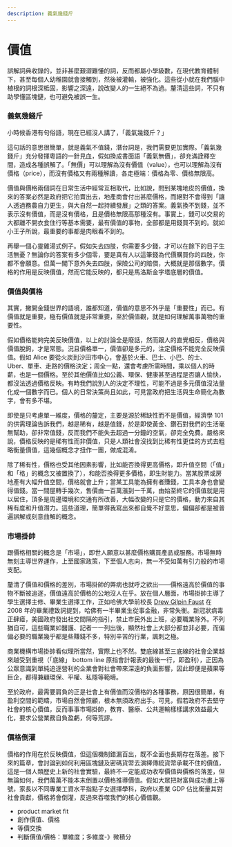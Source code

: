```yaml
---
description: 義氣幾錢斤
---
```


# 價值

誤解詞典收錄的，並非甚麼艱澀難懂的詞，反而都屬小學級數，在現代教育體制下，甚至每個人幼稚園就會接觸到，然後被灌輸，被強化。這些從小就在我們腦中植根的詞根深柢固，影響之深遠，說改變人的一生絕不為過。釐清這些詞，不只有助學懂區塊鏈，也可避免被誤一生。

### 義氣幾錢斤

小時候香港有句俗語，現在已經沒人講了，「義氣幾錢斤？」

這句話的意思很簡單，就是義氣不值錢，潛台詞是，我們需要更加實際。「義氣幾錢斤」充分發揮粵語的一針見血，假如換成書面語「義氣無價」，卻充滿詮釋空間，造成各種誤解了。「無價」可以理解為沒有價值（value），也可以理解為沒有價格（price），而沒有價格又有兩種解讀，各走極端：價格為零、價格無限高。

價值與價格兩個詞在日常生活中經常互相取代，比如說，問到某塊地皮的價值，換來的答案必然是政府把它拍賣出去，地產商會付出甚麼價格，而絕對不會得到「讓人透過務農自力更生，與大自然一起持續發展」之類的答案。義氣換不到錢，並不表示沒有價值，而是沒有價格，且是價格無限高那種沒有。事實上，錢可以交易的大都離不開衣食住行等基本需要，最有價值的事物，全部都是用錢買不到的。就如小王子所說，最重要的事都是肉眼看不到的。

再舉一個心靈雞湯式例子。假如失去四肢，你需要多少錢，才可以在餘下的日子生活無憂？無論你的答案有多少個零，要是真有人以這筆錢為代價購買你的四肢，你都不會願意。但萬一閣下意外失去四肢，保險公司的賠償，大概就是那個數字。價格的作用是反映價值，然而它能反映的，都只是馬洛斯金字塔底層的價值。

### 價值與價格

其實，撇開金錢世界的語境，誰都知道，價值的意思不外乎是「重要性」而已。有價值就是重要，極有價值就是非常重要，至於價值觀，就是如何理解萬事萬物的重要性。

假如價格能夠完美反映價值，以上的討論全是廢話，然而跟人的直覺相反，價格與價值脫鉤，才是常態。況且價格單一，價值卻是多元的，注定價格不能完全反映價值。假如 Alice 要從火炭到沙田市中心，會基於火車、巴士、小巴、的士、Uber、單車、走路的價格決定；周全一點，還會考慮所需時間，乘以個人的時薪，也是一個價格。至於其他價值比如公義、環保、健康甚至過程是否讓人愉快，都沒法透過價格反映。有時我們說別人的決定不理性，可能不過是多元價值沒法量化成一個數字而已。個人的日常決策尚且如此，可見當政府把生活與生命簡化為數字，會有多不堪。

即使是只考慮單一維度，價格的釐定，主要是源於稀缺性而不是價值，經濟學 101 的供需理論告訴我們，越是稀有，越是值錢，於是即使黃金、鑽石對我們的生活毫無幫助，卻非常值錢，反而我們不能失去超過一分鐘的空氣，卻完全免費。嚴格來說，價格反映的是稀有性而非價值，只是人類社會沒找到比稀有性更佳的方式去粗略衡量價值，這幾個概念才扭作一團，做成混淆。

除了稀有性，價格也受其他因素影響，比如能否換得更高價格，即升值空間（「值」和「格」的概念又被置換了），和能否換得更多價格，即生財能力。當某股票或房地產有大幅升值空間，價格就會上升；當某工具能為擁有者賺錢，工具本身也會變得值錢。當一間屋轉手幾次，售價由一百萬漲到一千萬，由始至終它的價值就是用以居住，頂多是周邊環境和交通有所改善，大幅改變的只是它的價格，動力來自其稀有度和升值潛力。這些道理，簡單得我寫出來都自覺不好意思，偏偏卻都是被普遍誤解或刻意曲解的概念。

### 市場掛帥

跟價格相關的概念是「市場」，即世人願意以甚麼價格購買產品或服務。市場無時無刻主導世界運作，上至國家政策，下至個人志向，無一不受如萬有引力般的市場支配。

釐清了價值和價格的差別，市場掛帥的弊病也就呼之欲出——價格遠高於價值的事物不斷被追逐，價值遠高於價格的公地沒人在乎。放在個人層面，市場掛帥主導了學生選擇主修、畢業生選擇工作，正如哈佛大學前校長 [Drew Gilpin Faust](https://www.harvard.edu/about-harvard/harvard-glance/history-presidency/drew-gilpin-faust) 在 2008 年的畢業禮致詞提到，哈佛有一半畢業生從事金融，非常失衡。新冠狀病毒正肆瘧，美國政府發出社交間隔的指引，禁止市民外出上班，必要職業除外。不列猶自可，這些職業如醫護、記者一一列出後，顯然社會上大部分都並非必要，而偏偏必要的職業幾乎都是些賺錢不多，特別辛苦的行業，諷刺之極。

商業機構市場掛帥看似理所當然，實際上也不然。雙底線甚至三底線的社會企業越來越受到重視（「底線」 bottom line 原指會計報表的最後一行，即盈利），正因為公眾意識到單純追逐營利的企業會對社會帶來深遠的負面影響，因此即便是蘋果等巨企，都得兼顧環保、平權、私隱等範疇。

至於政府，最需要肩負的正是社會上有價值而沒價格的各種事務，原因很簡單，有盈利空間的範疇，市場自然會照顧，根本無須政府出手。可見，假若政府不去堅守社會的核心價值，反而事事市場掛帥，教育、醫療、公共運輸樣樣講求效益最大化，要求公營業務自負盈虧，何等荒謬。

### 價格倒灌

價格的作用在於反映價值，但這個機制錯漏百出，既不全面也長期存在落差。接下來的篇章，會討論到如何利用區塊鏈及密碼貨幣去演繹傳統貨幣承載不住的價值，這是一個人類歷史上新的社會實驗，最終不一定能成功收窄價值與價格的落差，但無論如何，我們萬萬不能本末倒置以價格推導價值。假如大眾把財富與成功畫上等號，家長以不同專業工資水平指點子女選擇學科，政府以產業 GDP 佔比衡量其對社會貢獻，價格將會倒灌，反過來吞噬我們的核心價值觀。

* product market fit
* 創作價值、價格
* 等價交換
* 判斷價值/價格：單維度；多維度-》微積分



